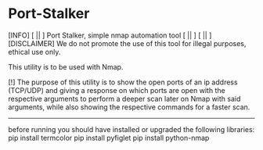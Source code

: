 # Port-Stalker

[INFO]
[ || ]   Port Stalker, simple nmap automation tool
[ || ]
[ || ]
[DISCLAIMER] We do not promote the use of this tool for illegal purposes, ethical use only.


This utility is to be used with Nmap.

[!] The purpose of this utility is to show the open ports of an ip address 
    (TCP/UDP) and giving a response on which ports are open with the respective arguments
    to perform a deeper scan later on Nmap with said arguments, while also showing the respective commands 
    for a faster scan.

-------------------------------------------------
before running you should have installed or upgraded the following libraries:
pip install termcolor
pip install pyfiglet
pip install python-nmap
